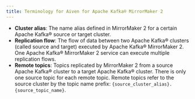 ```yaml
---
title: Terminology for Aiven for Apache Kafka® MirrorMaker 2
---
```


-   **Cluster alias**: The name alias defined in MirrorMaker 2 for a
    certain Apache Kafka® source or target cluster.
-   **Replication flow**: The flow of data between two Apache Kafka®
    clusters (called source and target) executed by Apache Kafka®
    MirrorMaker 2. One Apache Kafka® MirrorMaker 2 service can execute
    multiple replication flows.
-   **Remote topics**: Topics replicated by MirrorMaker 2 from a source
    Apache Kafka® cluster to a target Apache Kafka® cluster. There is
    only one source topic for each remote topic. Remote topics refer to
    the source cluster by the topic name prefix:
    `{source_cluster_alias}.{source_topic_name}`.
